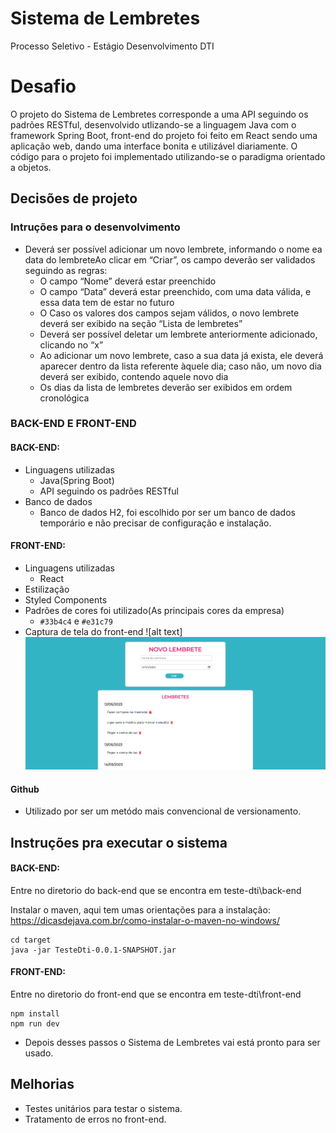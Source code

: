# Sistema de Lembretes
Processo Seletivo - Estágio Desenvolvimento DTI

# Desafio
O projeto do Sistema de Lembretes corresponde a uma API seguindo os padrões RESTful, desenvolvido utlizando-se a linguagem Java com o framework Spring Boot, front-end do projeto foi feito em React sendo uma aplicação web, dando uma interface bonita e utilizável diariamente. O código para o projeto foi implementado utilizando-se o paradigma orientado a objetos.

## Decisões de projeto
### Intruções para o desenvolvimento
* Deverá ser possível adicionar um novo lembrete, informando o nome ea data do lembreteAo clicar em “Criar”, os campo deverão ser validados seguindo as regras:
  * O campo “Nome” deverá estar preenchido
  * O campo “Data” deverá estar preenchido, com uma data válida, e essa data tem de estar no futuro
  * O Caso os valores dos campos sejam válidos, o novo lembrete deverá ser exibido na seção “Lista de lembretes”
  * Deverá ser possível deletar um lembrete anteriormente adicionado, clicando no “x”
  * Ao adicionar um novo lembrete, caso a sua data já exista, ele deverá aparecer dentro da lista referente àquele dia; caso não, um novo dia deverá ser exibido,     contendo aquele novo dia
  * Os dias da lista de lembretes deverão ser exibidos em ordem cronológica
### BACK-END E FRONT-END
#### BACK-END: 
* Linguagens utilizadas
   * Java(Spring Boot)
   * API seguindo os padrões RESTful
* Banco de dados
   * Banco de dados H2,  foi escolhido por ser um banco de dados temporário e não precisar de configuração e instalação.
#### FRONT-END:
* Linguagens utilizadas
   * React
* Estilização
 * Styled Components
 * Padrões de cores foi utilizado(As principais cores da empresa)
    * `#33b4c4` e `#e31c79`
 * Captura de tela do front-end
  ![alt text] <img src=".\screenshots\Screenshot.png">

 #### Github
 * Utilizado por ser um metódo mais convencional de versionamento.
## Instruções pra executar o sistema
#### BACK-END:
Entre no diretorio do back-end que se encontra em teste-dti\back-end

Instalar o maven, aqui tem umas orientações para a instalação: https://dicasdejava.com.br/como-instalar-o-maven-no-windows/
```
cd target
java -jar TesteDti-0.0.1-SNAPSHOT.jar
```
#### FRONT-END:
Entre no diretorio do front-end que se encontra em  teste-dti\front-end
```
npm install
npm run dev
```
* Depois desses passos o Sistema de Lembretes vai está pronto para ser usado.
## Melhorias
  * Testes unitários para testar o sistema.
  * Tratamento de erros no front-end.
